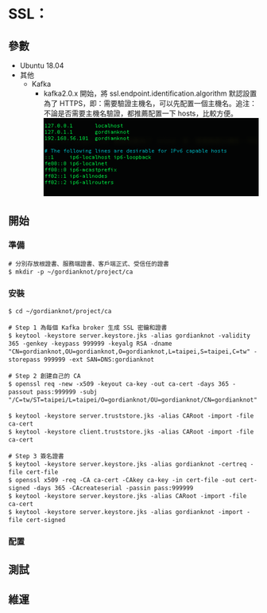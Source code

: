 # SSL：


## 參數
- Ubuntu 18.04
- 其他
    - Kafka
        - kafka2.0.x 開始，將 ssl.endpoint.identification.algorithm 默認設置為了 HTTPS，即：需要驗證主機名，可以先配置一個主機名。追注：不論是否需要主機名驗證，都推薦配置一下 hosts，比較方便。
        ![6cab386b9bafc404bae5ac24babeffe1](imgs/7B292D83-AFBA-4422-A377-1428A44D0DD1.png)
        
## 開始

### 準備
```
# 分別存放根證書、服務端證書、客戶端正式、受信任的證書
$ mkdir -p ~/gordianknot/project/ca
```

### 安裝
```
$ cd ~/gordianknot/project/ca

# Step 1 為每個 Kafka broker 生成 SSL 密鑰和證書
$ keytool -keystore server.keystore.jks -alias gordianknot -validity 365 -genkey -keypass 999999 -keyalg RSA -dname "CN=gordianknot,OU=gordianknot,O=gordianknot,L=taipei,S=taipei,C=tw" -storepass 999999 -ext SAN=DNS:gordianknot

# Step 2 創建自己的 CA
$ openssl req -new -x509 -keyout ca-key -out ca-cert -days 365 -passout pass:999999 -subj "/C=tw/ST=taipei/L=taipei/O=gordianknot/OU=gordianknot/CN=gordianknot"

$ keytool -keystore server.truststore.jks -alias CARoot -import -file ca-cert 
$ keytool -keystore client.truststore.jks -alias CARoot -import -file ca-cert

# Step 3 簽名證書
$ keytool -keystore server.keystore.jks -alias gordianknot -certreq -file cert-file
$ openssl x509 -req -CA ca-cert -CAkey ca-key -in cert-file -out cert-signed -days 365 -CAcreateserial -passin pass:999999
$ keytool -keystore server.keystore.jks -alias CARoot -import -file ca-cert
$ keytool -keystore server.keystore.jks -alias gordianknot -import -file cert-signed
```

### 配置

## 測試

## 維運